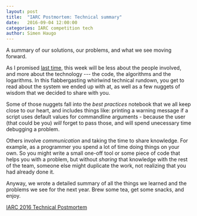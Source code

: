 ```yaml
---
layout: post
title:  "IARC Postmortem: Technical summary"
date:   2016-09-04 12:00:00
categories: IARC competition tech
author: Simen Haugo
---
```


A summary of our solutions, our problems, and what we see moving forward.

As I promised [last time](/blog/2016-08-28-retrospect-2016), this week will be less about the people involved, and more about the technology --- the code, the algorithms and the logarithms. In this flabbergasting whirlwind technical rundown, you get to read about the system we ended up with at, as well as a few nuggets of wisdom that we decided to share with you.

Some of those nuggets fall into the *best practices* notebook that we all keep close to our heart, and includes things like: printing a warning message if a script uses default values for commandline arguments - because the user (that could be you) *will* forget to pass those, and will spend unecessary time debugging a problem.

Others involve *communication* and taking the time to share knowledge. For example, as a programmer you spend a lot of time doing things on your own. So you might write a small one-off tool or some piece of code that helps you with a problem, but without *sharing* that knowledge with the rest of the team, someone else might duplicate the work, not realizing that you had already done it.

Anyway, we wrote a detailed summary of all the things we learned and the problems we see for the next year. Brew some tea, get some snacks, and enjoy.

[IARC 2016 Technical Postmortem](/publications/iarc16)
